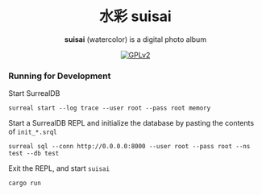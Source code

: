 <div align="center">

# 水彩 suisai

**suisai** (watercolor) is a digital photo album

[![GPLv2](https://img.shields.io/badge/license-GPLv2-green)](#)

</div>

### Running for Development
Start SurrealDB

    surreal start --log trace --user root --pass root memory

Start a SurrealDB REPL and initialize the database by pasting the contents of `init_*.srql`

    surreal sql --conn http://0.0.0.0:8000 --user root --pass root --ns test --db test
    
Exit the REPL, and start `suisai`

    cargo run

